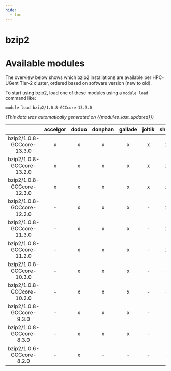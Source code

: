```yaml
---
hide:
  - toc
---
```


bzip2
=====

# Available modules


The overview below shows which bzip2 installations are available per HPC-UGent Tier-2 cluster, ordered based on software version (new to old).

To start using bzip2, load one of these modules using a `module load` command like:

```shell
module load bzip2/1.0.8-GCCcore-13.3.0
```

*(This data was automatically generated on {{modules_last_updated}})*  

| |accelgor|doduo|donphan|gallade|joltik|shinx|
| :---: | :---: | :---: | :---: | :---: | :---: | :---: |
|bzip2/1.0.8-GCCcore-13.3.0|x|x|x|x|x|x|
|bzip2/1.0.8-GCCcore-13.2.0|x|x|x|x|x|x|
|bzip2/1.0.8-GCCcore-12.3.0|x|x|x|x|x|x|
|bzip2/1.0.8-GCCcore-12.2.0|-|x|x|x|-|x|
|bzip2/1.0.8-GCCcore-11.3.0|-|x|x|x|-|x|
|bzip2/1.0.8-GCCcore-11.2.0|-|x|x|x|-|x|
|bzip2/1.0.8-GCCcore-10.3.0|-|x|x|x|-|-|
|bzip2/1.0.8-GCCcore-10.2.0|-|x|x|x|-|-|
|bzip2/1.0.8-GCCcore-9.3.0|-|x|x|x|-|-|
|bzip2/1.0.8-GCCcore-8.3.0|-|x|x|x|-|-|
|bzip2/1.0.6-GCCcore-8.2.0|-|x|-|-|-|-|
